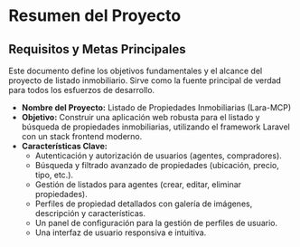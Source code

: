 # Resumen del Proyecto

## Requisitos y Metas Principales

Este documento define los objetivos fundamentales y el alcance del proyecto de listado inmobiliario. Sirve como la fuente principal de verdad para todos los esfuerzos de desarrollo.

- **Nombre del Proyecto:** Listado de Propiedades Inmobiliarias (Lara-MCP)
- **Objetivo:** Construir una aplicación web robusta para el listado y búsqueda de propiedades inmobiliarias, utilizando el framework Laravel con un stack frontend moderno.
- **Características Clave:**
    - Autenticación y autorización de usuarios (agentes, compradores).
    - Búsqueda y filtrado avanzado de propiedades (ubicación, precio, tipo, etc.).
    - Gestión de listados para agentes (crear, editar, eliminar propiedades).
    - Perfiles de propiedad detallados con galería de imágenes, descripción y características.
    - Un panel de configuración para la gestión de perfiles de usuario.
    - Una interfaz de usuario responsiva e intuitiva.
